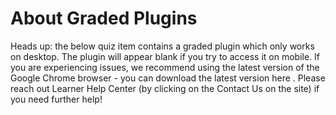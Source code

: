 # About Graded Plugins
Heads up: the below quiz item contains a graded plugin which only works on desktop. The plugin will appear blank if you try to access it on mobile. If you are experiencing issues, we recommend using the latest version of the Google Chrome browser - you can download the latest version 
here
. Please reach out 
Learner Help Center
 (by clicking on the Contact Us on the site) if you need further help!
